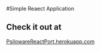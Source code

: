 #Simple Reaect Application
## Check it out at
[PsilowareReactPort.herokuapp.com](https://psilowarereactport.herokuapp.com/)

